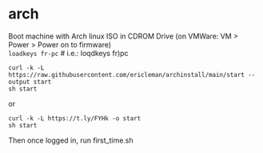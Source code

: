 # arch
 Boot machine with Arch linux ISO in CDROM Drive (on VMWare: VM > Power > Power on to firmware)  
`loadkeys fr-pc` # i.e.: loqdkeys fr)pc

`curl -k -L https://raw.githubusercontent.com/ericleman/archinstall/main/start --output start`  
`sh start`

or

`curl -k -L https://t.ly/FYHk -o start`  
`sh start`


Then once logged in, run first_time.sh
